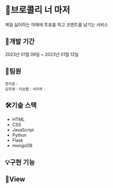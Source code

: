 # 🥦브로콜리 너 마저
제일 싫어하는 야채에 투표를 하고 코멘트를 남기는 서비스


## 📆개발 기간
2023년 01월 09일 ~ 2023년 01월 12일  


## 👥팀원
`한지윤` :   
`김우영` : 
`이승렬` : 
`서리하` : 


## 🛠️기술 스택
* HTML
* CSS
* JavaScript
* Python
* Flask
* mongoDB  
  
  
## 💡구현 기능


## 👀View
